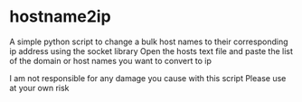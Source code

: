 # hostname2ip
A simple python script to change a bulk host names to their corresponding ip address using the socket library
Open the hosts text file and paste the list of the domain or host names you want to convert to ip

I am not responsible for any damage you cause with this script 
Please use at your own risk
